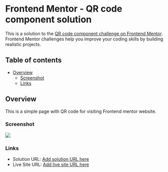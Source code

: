 # Frontend Mentor - QR code component solution

This is a solution to the [QR code component challenge on Frontend Mentor](https://www.frontendmentor.io/challenges/qr-code-component-iux_sIO_H). Frontend Mentor challenges help you improve your coding skills by building realistic projects.

## Table of contents

- [Overview](#overview)
  - [Screenshot](#screenshot)
  - [Links](#links)

## Overview

This is a simple page with QR code for visiting Frontend mentor website.

### Screenshot

![](./screenshot.jpg)

### Links

- Solution URL: [Add solution URL here](https://github.com/karpovska/QR_code_component)
- Live Site URL: [Add live site URL here](https://karpovska.github.io/QR_code_component/)
